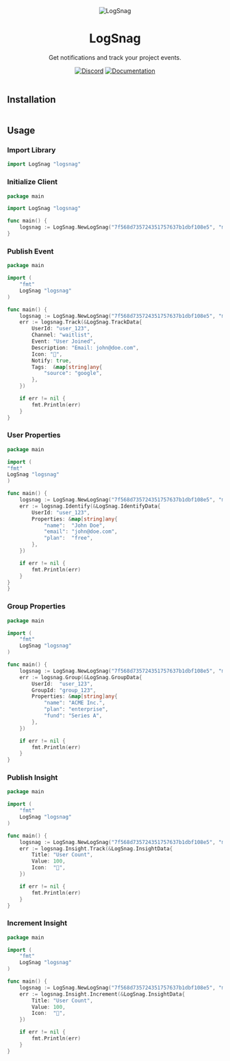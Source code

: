 <div align="center">
	<img src="https://logsnag.com/og-image.png" alt="LogSnag"/>
	<br>
    <h1>LogSnag</h1>
	<p>Get notifications and track your project events.</p>
	<a href="https://discord.gg/dY3pRxgWua"><img src="https://img.shields.io/discord/922560704454750245?color=%237289DA&label=Discord" alt="Discord"></a>
	<a href="https://docs.logsnag.com"><img src="https://img.shields.io/badge/Docs-LogSnag" alt="Documentation"></a>
	<br>
	<br>
</div>


## Installation

```sh

```

## Usage

### Import Library

```go
import LogSnag "logsnag" 
```

### Initialize Client

```go
package main

import LogSnag "logsnag"

func main() {
	logsnag := LogSnag.NewLogSnag("7f568d735724351757637b1dbf108e5", "my-saas", false)
}
```

### Publish Event

```go
package main

import (
	"fmt"
	LogSnag "logsnag"
)

func main() {
	logsnag := LogSnag.NewLogSnag("7f568d735724351757637b1dbf108e5", "my-saas", false)
	err := logsnag.Track(&LogSnag.TrackData{
		UserId: "user_123",
		Channel: "waitlist",
		Event: "User Joined",
		Description: "Email: john@doe.com",
		Icon: "🎉",
		Notify: true,
		Tags:  &map[string]any{
			"source": "google",
        },
    })

	if err != nil {
		fmt.Println(err)
	}
}
```

### User Properties

```go
package main

import (
"fmt"
LogSnag "logsnag"
)

func main() {
	logsnag := LogSnag.NewLogSnag("7f568d735724351757637b1dbf108e5", "my-saas", false)
	err := logsnag.Identify(&LogSnag.IdentifyData{
		UserId: "user_123",
		Properties: &map[string]any{
			"name":  "John Doe",
			"email": "john@doe.com",
			"plan":  "free",
		},
	})

	if err != nil {
		fmt.Println(err)
	}
}
}
```

### Group Properties

```go
package main

import (
	"fmt"
	LogSnag "logsnag"
)

func main() {
	logsnag := LogSnag.NewLogSnag("7f568d735724351757637b1dbf108e5", "my-saas", false)
	err := logsnag.Group(&LogSnag.GroupData{
		UserId:  "user_123",
		GroupId: "group_123",
		Properties: &map[string]any{
			"name": "ACME Inc.",
			"plan": "enterprise",
			"fund": "Series A",
		},
	})

	if err != nil {
		fmt.Println(err)
	}
}

```

### Publish Insight

```go
package main

import (
	"fmt"
	LogSnag "logsnag"
)

func main() {
	logsnag := LogSnag.NewLogSnag("7f568d735724351757637b1dbf108e5", "my-saas", false)
	err := logsnag.Insight.Track(&LogSnag.InsightData{
		Title: "User Count",
		Value: 100,
		Icon:  "👨",
	})

	if err != nil {
		fmt.Println(err)
	}
}

```

### Increment Insight

```go
package main

import (
	"fmt"
	LogSnag "logsnag"
)

func main() {
	logsnag := LogSnag.NewLogSnag("7f568d735724351757637b1dbf108e5", "my-saas", false)
	err := logsnag.Insight.Increment(&LogSnag.InsightData{
		Title: "User Count",
		Value: 100,
		Icon:  "👨",
	})

	if err != nil {
		fmt.Println(err)
	}
}

```